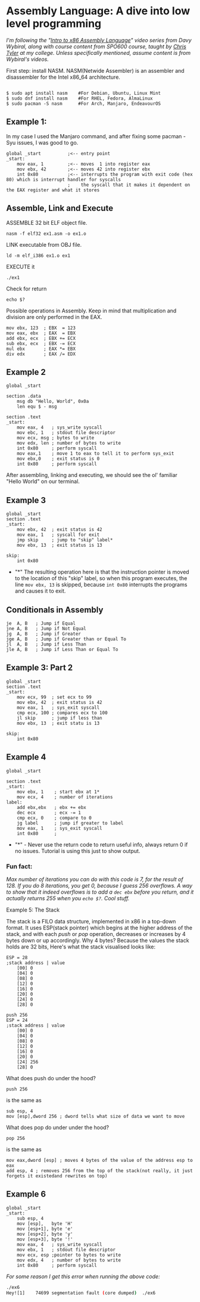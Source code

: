 # Assembly Language: A dive into low level programming

_I'm following the "[Intro to x86 Assembly Language]([https://youtu.be/wLXIWKUWpSs?si=4l3jTiwgLzkjezWO])" video series from Davy Wybiral, along with course content from SPO600 course, taught by [Chris Tyler](https://github.com/ctyler) at my college. Unless specifically mentioned, assume content is from Wybiral's videos._ <br/>

First step: install NASM. NASM(Netwide Assembler) is an assembler and disassembler for the Intel x86_64 architecture.<br/>

```Ezoic

$ sudo apt install nasm    #For Debian, Ubuntu, Linux Mint
$ sudo dnf install nasm    #For RHEL, Fedora, AlmaLinux
$ sudo pacman -S nasm      #For Arch, Manjaro, EndeavourOS
```

## Example 1:

In my case I used the Manjaro command, and after fixing some pacman -Syu issues, I was good to go.<br/>

```Assembly
global _start          ;<-- entry point
_start:
    mov eax, 1         ;<-- moves  1 into register eax
    mov ebx, 42        ;<-- moves 42 into register ebx
    int 0x80           ;<-- interrupts the program with exit code (hex 80) which is interrupt handler for syscalls
                       ;    the syscall that it makes it dependent on the EAX register and what it stores
```

## Assemble, Link and Execute<br/>

ASSEMBLE 32 bit ELF object file. <br />

```
nasm -f elf32 ex1.asm -o ex1.o
```

LINK executable from OBJ file. <br />

```
ld -m elf_i386 ex1.o ex1
```

EXECUTE it <br />

```
./ex1
```

Check for return <br />

```
echo $?
```

Possible operations in Assembly. Keep in mind that multiplication and division are only performed in the EAX.<br/>

```assembly
mov ebx, 123  ; EBX  = 123
mov eax, ebx  ; EAX  = EBX
add ebx, ecx  ; EBX += ECX
sub ebx, ecx  ; EBX -= ECX
mul ebx       ; EAX *= EBX
div edx       ; EAX /= EDX
```

## Example 2<br/>

```assembly
global _start

section .data
    msg db "Hello, World", 0x0a
    len equ $ - msg

section .text
_start:
    mov eax, 4   ; sys_write syscall
    mov ebc, 1   ; stdout file descriptor
    mov ecx, msg ; bytes to write
    mov edx, len ; number of bytes to write
    int 0x80     ; perform syscall
    mov eax,1    ; move 1 to eax to tell it to perform sys_exit
    mov ebx,0    ; exit status is 0
    int 0x80     ; perform syscall
```

After assembling, linking and executing, we should see the ol' familiar "Hello World" on our terminal.<br/>

[//]: # "CTRL+SHIFT+V to go to preview mode"
[//]: # "CTRL+K V to view side by side"

## Example 3

```assembly
global _start
section .text
_start:
    mov ebx, 42  ; exit status is 42
    mov eax, 1   ; syscall for exit
    jmp skip     ; jump to "skip" label*
    mov ebx, 13  ; exit status is 13

skip:
    int 0x80
```

- "\*" The resulting operation here is that the instruction pointer is moved to the location of this "skip" label, so when this program executes, the line `mov ebx, 13` is skipped, because `int 0x80` interrupts the programs and causes it to exit.

## Conditionals in Assembly

```Assembly
je  A, B   ; Jump if Equal
jne A, B   ; Jump if Not Equal
jg  A, B   ; Jump if Greater
jge A, B   ; Jump if Greater than or Equal To
jl  A, B   ; Jump if Less Than
jle A, B   ; Jump if Less Than or Equal To
```

## Example 3: Part 2

```Assembly
global _start
section .text
_start:
    mov ecx, 99  ; set ecx to 99
    mov ebx, 42  ; exit status is 42
    mov eax, 1   ; sys_exit syscall
    cmp ecx, 100 ; compares ecx to 100
    jl skip      ; jump if less than
    mov ebx, 13  ; exit statu is 13

skip:
    int 0x80
```

## Example 4

```Assembly
global _start

section .text
_start:
    mov ebx, 1    ; start ebx at 1*
    mov ecx, 4    ; number of iterations
label:
    add ebx,ebx   ; ebx += ebx
    dec ecx       ; ecx -= 1
    cmp ecx, 0    ; compare to 0
    jg label      ; jump if greater to label
    mov eax, 1    ; sys_exit syscall
    int 0x80      ;
```

- "\*" - Never use the return code to return useful info, always return 0 if no issues. Tutorial is using this just to show output.<br/>

### Fun fact:

_Max number of iterations you can do with this code is 7, for the result of 128. If you do 8 iterations, you get 0, because I guess 256 overflows. A way to show that it indeed overflows is to add a `dec ebx` before you return, and it actually returns 255 when you `echo $?`. Cool stuff._ <br/>

Example 5: The Stack

The stack is a FILO data structure, implemented in x86 in a top-down format. It uses ESP(stack pointer) which begins at the higher address of the stack, and with each _push_ or _pop_ operation, decreases or increases by 4 bytes down or up accordingly. Why 4 bytes? Because the values the stack holds are 32 bits,
Here's what the stack visualised looks like:

```Assembly
ESP = 28
;stack address | value
    [00] 0
    [04] 0
    [08] 0
    [12] 0
    [16] 0
    [20] 0
    [24] 0
    [28] 0

```

```Assembly
push 256
ESP = 24
;stack address | value
    [00] 0
    [04] 0
    [08] 0
    [12] 0
    [16] 0
    [20] 0
    [24] 256
    [28] 0
```

What does push do under the hood?

```Assembly
push 256
```

is the same as

```Assembly
sub esp, 4
mov [esp],dword 256 ; dword tells what size of data we want to move
```

What does pop do under under the hood?

```Assembly
pop 256
```

is the same as

```Assembly
mov eax,dword [esp] ; moves 4 bytes of the value of the address esp to eax
add esp, 4 ; removes 256 from the top of the stack(not really, it just forgets it existedand rewrites on top)
```

## Example 6

```Assembly
global _start
_start:
    sub esp, 4
    mov [esp],   byte 'H'
    mov [esp+1], byte 'e'
    mov [esp+2], byte 'y'
    mov [esp+3], byte '!'
    mov eax, 4   ; sys_write syscall
    mov ebx, 1   ; stdout file descriptor
    mov ecx, esp ;pointer to bytes to write
    mov edx, 4   ; number of bytes to write
    int 0x80     ; perform syscall 
```

*For some reason I get this error when running the above code:*
```bash
./ex6                         
Hey![1]    74699 segmentation fault (core dumped)  ./ex6
```